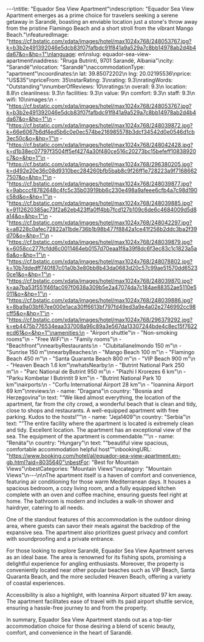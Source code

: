 ---\ntitle: "Equador Sea View Apartment"\ndescription: "Equador Sea View Apartment emerges as a prime choice for travelers seeking a serene getaway in Sarandë, boasting an enviable location just a stone's throw away from the pristine Flamingo Beach and a short stroll from the vibrant Mango Beach."\nfeaturedImage: "https://cf.bstatic.com/xdata/images/hotel/max1024x768/248053767.jpg?k=b3b2e491392046e5dcb83f07fafbdc91f841a9a529a7c8bb14978ab2d4b4da67&o=&hp=1"\nlanguage: en\nslug: equador-sea-view-apartment\naddress: "Rruga Butrinti, 9701 Sarandë, Albania"\ncity: "Sarandë"\nlocation: "Sarandë"\naccommodationType: "apartment"\ncoordinates:\n  lat: 39.85072202\n  lng: 20.02195536\nprice: "US$35"\npriceFrom: 35\nstarRating: 3\nrating: 9.3\nratingWords: "Outstanding"\nnumberOfReviews: 10\nratings:\n  overall: 9.3\n  location: 8.8\n  cleanliness: 9.3\n  facilities: 9.3\n  value: 9\n  comfort: 9.3\n  staff: 9.3\n  wifi: 10\nimages:\n  - "https://cf.bstatic.com/xdata/images/hotel/max1024x768/248053767.jpg?k=b3b2e491392046e5dcb83f07fafbdc91f841a9a529a7c8bb14978ab2d4b4da67&o=&hp=1"\n  - "https://cf.bstatic.com/xdata/images/hotel/max1024x768/248039872.jpg?k=66e6067b6df4ed5b6c0e0ec574be216985578b3dcf34542d0e0546d1cb3ec50c&o=&hp=1"\n  - "https://cf.bstatic.com/xdata/images/hotel/max1024x768/248042428.jpg?k=d1b38ec07797f3504ff5ef4274a30f480ce516c20273bc15befeff10838920c7&o=&hp=1"\n  - "https://cf.bstatic.com/xdata/images/hotel/max1024x768/296380205.jpg?k=d492e20e36c08d9310bec284260bfb5bab8c9f26ff1e728223a9f71686627507&o=&hp=1"\n  - "https://cf.bstatic.com/xdata/images/hotel/max1024x768/248039877.jpg?k=9abcccf8782648c4fc5c35b03919bb6c230e498a9afeee6cfb4a7c98d190c58d&o=&hp=1"\n  - "https://cf.bstatic.com/xdata/images/hotel/max1024x768/248039885.jpg?k=9112620385ac73f2a62eb423ffa0ff4bb7fcd127b109c6de6c4684009d5d8a14&o=&hp=1"\n  - "https://cf.bstatic.com/xdata/images/hotel/max1024x768/248042297.jpg?k=a8228c0afec72822a11bde736b1b98b477f8842a1ce41f256b2ddc3ba2f39d70&o=&hp=1"\n  - "https://cf.bstatic.com/xdata/images/hotel/max1024x768/248039879.jpg?k=6058cc277fcfdd6c0011464eb0157d70eaa1f8a39f8dc6f3ec83c1c1823a5a6a&o=&hp=1"\n  - "https://cf.bstatic.com/xdata/images/hotel/max1024x768/248078802.jpg?k=10b7ddedff740f87c01a0b3e80bb8b43da0683d20c57c99ae51570dd65230ce1&o=&hp=1"\n  - "https://cf.bstatic.com/xdata/images/hotel/max1024x768/248039870.jpg?k=aa7ba53f551f46fac097f0638a309b5e2a47074da7c184ae88352ae5110e5011&o=&hp=1"\n  - "https://cf.bstatic.com/xdata/images/hotel/max1024x768/248039886.jpg?k=8ba9a03bf67ee000e1aca30ff6613bf797fd49ed3a9e4a02e2746992cc98cff5&o=&hp=1"\n  - "https://cf.bstatic.com/xdata/images/hotel/max1024x768/296379292.jpg?k=eb4475b776534eaa337008a96c89a3e567da13307244bde4c8ec15f7622ecd61&o=&hp=1"\namenities:\n  - "Airport shuttle"\n  - "Non-smoking rooms"\n  - "Free WiFi"\n  - "Family rooms"\n  - "Beachfront"\nnearbyRestaurants:\n  - "Clubitalianelmondo 150 m"\n  - "Sunrise 150 m"\nnearbyBeaches:\n  - "Mango Beach 100 m"\n  - "Flamingo Beach 450 m"\n  - "Santa Quaranta Beach 800 m"\n  - "VIP Beach 900 m"\n  - "Heaven Beach 1.6 km"\nwhatsNearby:\n  - "Butrint National Park 250 m"\n  - "Parc National de Butrint 950 m"\n  - "Plazhi I Krorezes 6 km"\n  - "Parku Kombetar I Butrintit 9 km"\n  - "Butrint National Park 10 km"\nairports:\n  - "Corfu International Airport 28 km"\n  - "Ioannina Airport 69 km"\nreviews:\n  - name: "Dragana"\n    country: "Bosnia and Herzegovina"\n    text: "“We liked almost everything, the location of the apartment, far from the city crowd, a wonderful beach that is clean and tidy, close to shops and restaurants. A well-equipped apartment with free parking. Kudos to the hosts!”"\n  - name: "Jeja1409"\n    country: "Serbia"\n    text: "“The entire facility where the apartment is located is extremely clean and tidy. Excellent location. The apartment has an exceptional view of the sea. The equipment of the apartment is commendable.”"\n  - name: "Renáta"\n    country: "Hungary"\n    text: "“beautiful view
spacious, comfortable accommodation
helpful host”"\nbookingURL: "https://www.booking.com/hotel/al/equador-sea-view-apartment.en-gb.html?aid=8035640"\nbestFor: "Best for Mountain Views"\nbestCategories: "Mountain Views"\ncategory: "Mountain Views"\n---\n\nThe apartment itself is a haven of comfort and convenience, featuring air conditioning for those warm Mediterranean days. It houses a spacious bedroom, a cozy living room, and a fully equipped kitchen complete with an oven and coffee machine, ensuring guests feel right at home. The bathroom is modern and includes a walk-in shower and hairdryer, catering to all needs.

One of the standout features of this accommodation is the outdoor dining area, where guests can savor their meals against the backdrop of the expansive sea. The apartment also prioritizes guest privacy and comfort with soundproofing and a private entrance.

For those looking to explore Sarandë, Equador Sea View Apartment serves as an ideal base. The area is renowned for its fishing spots, promising a delightful experience for angling enthusiasts. Moreover, the property is conveniently located near other popular beaches such as VIP Beach, Santa Quaranta Beach, and the more secluded Heaven Beach, offering a variety of coastal experiences.

Accessibility is also a highlight, with Ioannina Airport situated 97 km away. The apartment facilitates ease of travel with its paid airport shuttle service, ensuring a hassle-free journey to and from the property.

In summary, Equador Sea View Apartment stands out as a top-tier accommodation choice for those desiring a blend of scenic beauty, comfort, and convenience in the heart of Sarandë.